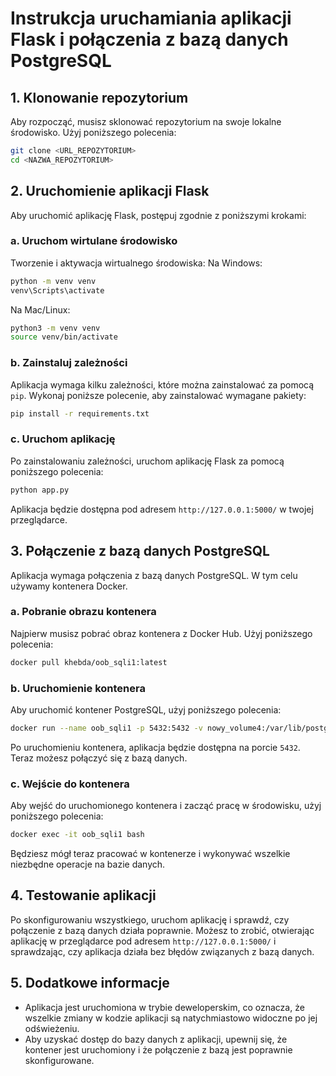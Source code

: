 
# Instrukcja uruchamiania aplikacji Flask i połączenia z bazą danych PostgreSQL

## 1. Klonowanie repozytorium

Aby rozpocząć, musisz sklonować repozytorium na swoje lokalne środowisko. Użyj poniższego polecenia:

```bash
git clone <URL_REPOZYTORIUM>
cd <NAZWA_REPOZYTORIUM>
```

## 2. Uruchomienie aplikacji Flask

Aby uruchomić aplikację Flask, postępuj zgodnie z poniższymi krokami:

### a. Uruchom wirtulane środowisko

Tworzenie i aktywacja wirtualnego środowiska:
Na Windows:

```bash
python -m venv venv
venv\Scripts\activate
```
Na Mac/Linux:

```bash
python3 -m venv venv
source venv/bin/activate
```

### b. Zainstaluj zależności

Aplikacja wymaga kilku zależności, które można zainstalować za pomocą `pip`. Wykonaj poniższe polecenie, aby zainstalować wymagane pakiety:

```bash
pip install -r requirements.txt
```

### c. Uruchom aplikację

Po zainstalowaniu zależności, uruchom aplikację Flask za pomocą poniższego polecenia:

```bash
python app.py
```

Aplikacja będzie dostępna pod adresem `http://127.0.0.1:5000/` w twojej przeglądarce.

## 3. Połączenie z bazą danych PostgreSQL

Aplikacja wymaga połączenia z bazą danych PostgreSQL. W tym celu używamy kontenera Docker.

### a. Pobranie obrazu kontenera

Najpierw musisz pobrać obraz kontenera z Docker Hub. Użyj poniższego polecenia:

```bash
docker pull khebda/oob_sqli1:latest
```

### b. Uruchomienie kontenera

Aby uruchomić kontener PostgreSQL, użyj poniższego polecenia:

```bash
docker run --name oob_sqli1 -p 5432:5432 -v nowy_volume4:/var/lib/postgresql/data khebda/oob_sqli1:latest
```

Po uruchomieniu kontenera, aplikacja będzie dostępna na porcie `5432`. Teraz możesz połączyć się z bazą danych.

### c. Wejście do kontenera

Aby wejść do uruchomionego kontenera i zacząć pracę w środowisku, użyj poniższego polecenia:

```bash
docker exec -it oob_sqli1 bash
```

Będziesz mógł teraz pracować w kontenerze i wykonywać wszelkie niezbędne operacje na bazie danych.


## 4. Testowanie aplikacji

Po skonfigurowaniu wszystkiego, uruchom aplikację i sprawdź, czy połączenie z bazą danych działa poprawnie. Możesz to zrobić, otwierając aplikację w przeglądarce pod adresem `http://127.0.0.1:5000/` i sprawdzając, czy aplikacja działa bez błędów związanych z bazą danych.

## 5. Dodatkowe informacje

- Aplikacja jest uruchomiona w trybie deweloperskim, co oznacza, że wszelkie zmiany w kodzie aplikacji są natychmiastowo widoczne po jej odświeżeniu.
- Aby uzyskać dostęp do bazy danych z aplikacji, upewnij się, że kontener jest uruchomiony i że połączenie z bazą jest poprawnie skonfigurowane.
